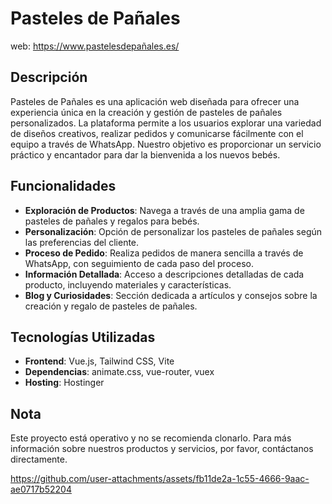# Pasteles de Pañales

web: https://www.pastelesdepañales.es/

## Descripción
Pasteles de Pañales es una aplicación web diseñada para ofrecer una experiencia única en la creación y gestión de pasteles de pañales personalizados. La plataforma permite a los usuarios explorar una variedad de diseños creativos, realizar pedidos y comunicarse fácilmente con el equipo a través de WhatsApp. Nuestro objetivo es proporcionar un servicio práctico y encantador para dar la bienvenida a los nuevos bebés.

## Funcionalidades
- **Exploración de Productos**: Navega a través de una amplia gama de pasteles de pañales y regalos para bebés.
- **Personalización**: Opción de personalizar los pasteles de pañales según las preferencias del cliente.
- **Proceso de Pedido**: Realiza pedidos de manera sencilla a través de WhatsApp, con seguimiento de cada paso del proceso.
- **Información Detallada**: Acceso a descripciones detalladas de cada producto, incluyendo materiales y características.
- **Blog y Curiosidades**: Sección dedicada a artículos y consejos sobre la creación y regalo de pasteles de pañales.

## Tecnologías Utilizadas
- **Frontend**: Vue.js, Tailwind CSS, Vite
- **Dependencias**: animate.css, vue-router, vuex
- **Hosting**: Hostinger

## Nota
Este proyecto está operativo y no se recomienda clonarlo. Para más información sobre nuestros productos y servicios, por favor, contáctanos directamente.


https://github.com/user-attachments/assets/fb11de2a-1c55-4666-9aac-ae0717b52204

